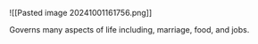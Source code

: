 
![[Pasted image 20241001161756.png]]

Governs many aspects of life including, marriage, food, and jobs.